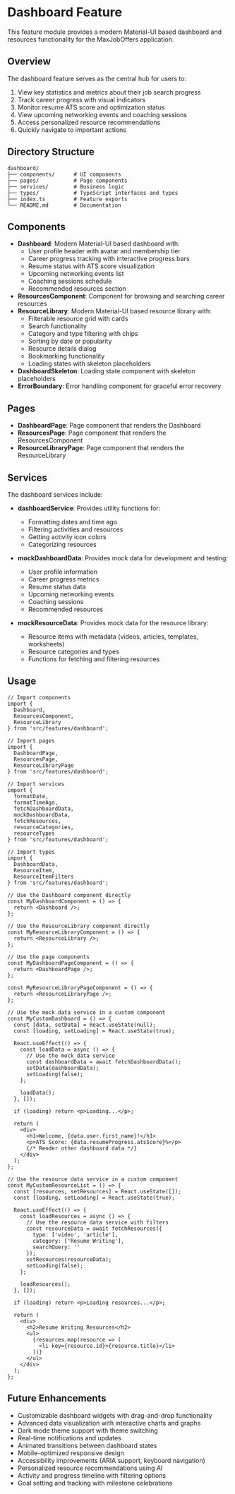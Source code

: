 # Dashboard Feature

This feature module provides a modern Material-UI based dashboard and resources functionality for the MaxJobOffers application.

## Overview

The dashboard feature serves as the central hub for users to:

1. View key statistics and metrics about their job search progress
2. Track career progress with visual indicators
3. Monitor resume ATS score and optimization status
4. View upcoming networking events and coaching sessions
5. Access personalized resource recommendations
6. Quickly navigate to important actions

## Directory Structure

```
dashboard/
├── components/      # UI components
├── pages/           # Page components
├── services/        # Business logic
├── types/           # TypeScript interfaces and types
├── index.ts         # Feature exports
└── README.md        # Documentation
```

## Components

- **Dashboard**: Modern Material-UI based dashboard with:
  - User profile header with avatar and membership tier
  - Career progress tracking with interactive progress bars
  - Resume status with ATS score visualization
  - Upcoming networking events list
  - Coaching sessions schedule
  - Recommended resources section
- **ResourcesComponent**: Component for browsing and searching career resources
- **ResourceLibrary**: Modern Material-UI based resource library with:
  - Filterable resource grid with cards
  - Search functionality
  - Category and type filtering with chips
  - Sorting by date or popularity
  - Resource details dialog
  - Bookmarking functionality
  - Loading states with skeleton placeholders
- **DashboardSkeleton**: Loading state component with skeleton placeholders
- **ErrorBoundary**: Error handling component for graceful error recovery

## Pages

- **DashboardPage**: Page component that renders the Dashboard
- **ResourcesPage**: Page component that renders the ResourcesComponent
- **ResourceLibraryPage**: Page component that renders the ResourceLibrary

## Services

The dashboard services include:

- **dashboardService**: Provides utility functions for:
  - Formatting dates and time ago
  - Filtering activities and resources
  - Getting activity icon colors
  - Categorizing resources

- **mockDashboardData**: Provides mock data for development and testing:
  - User profile information
  - Career progress metrics
  - Resume status data
  - Upcoming networking events
  - Coaching sessions
  - Recommended resources

- **mockResourceData**: Provides mock data for the resource library:
  - Resource items with metadata (videos, articles, templates, worksheets)
  - Resource categories and types
  - Functions for fetching and filtering resources

## Usage

```tsx
// Import components
import { 
  Dashboard, 
  ResourcesComponent, 
  ResourceLibrary 
} from 'src/features/dashboard';

// Import pages
import { 
  DashboardPage, 
  ResourcesPage, 
  ResourceLibraryPage 
} from 'src/features/dashboard';

// Import services
import { 
  formatDate, 
  formatTimeAgo, 
  fetchDashboardData, 
  mockDashboardData,
  fetchResources,
  resourceCategories,
  resourceTypes
} from 'src/features/dashboard';

// Import types
import { 
  DashboardData,
  ResourceItem,
  ResourceItemFilters
} from 'src/features/dashboard';

// Use the Dashboard component directly
const MyDashboardComponent = () => {
  return <Dashboard />;
};

// Use the ResourceLibrary component directly
const MyResourceLibraryComponent = () => {
  return <ResourceLibrary />;
};

// Use the page components
const MyDashboardPageComponent = () => {
  return <DashboardPage />;
};

const MyResourceLibraryPageComponent = () => {
  return <ResourceLibraryPage />;
};

// Use the mock data service in a custom component
const MyCustomDashboard = () => {
  const [data, setData] = React.useState(null);
  const [loading, setLoading] = React.useState(true);
  
  React.useEffect(() => {
    const loadData = async () => {
      // Use the mock data service
      const dashboardData = await fetchDashboardData();
      setData(dashboardData);
      setLoading(false);
    };
    
    loadData();
  }, []);
  
  if (loading) return <p>Loading...</p>;
  
  return (
    <div>
      <h1>Welcome, {data.user.first_name}!</h1>
      <p>ATS Score: {data.resumeProgress.atsScore}%</p>
      {/* Render other dashboard data */}
    </div>
  );
};

// Use the resource data service in a custom component
const MyCustomResourceList = () => {
  const [resources, setResources] = React.useState([]);
  const [loading, setLoading] = React.useState(true);
  
  React.useEffect(() => {
    const loadResources = async () => {
      // Use the resource data service with filters
      const resourceData = await fetchResources({
        type: ['video', 'article'],
        category: ['Resume Writing'],
        searchQuery: ''
      });
      setResources(resourceData);
      setLoading(false);
    };
    
    loadResources();
  }, []);
  
  if (loading) return <p>Loading resources...</p>;
  
  return (
    <div>
      <h2>Resume Writing Resources</h2>
      <ul>
        {resources.map(resource => (
          <li key={resource.id}>{resource.title}</li>
        ))}
      </ul>
    </div>
  );
};
```

## Future Enhancements

- Customizable dashboard widgets with drag-and-drop functionality
- Advanced data visualization with interactive charts and graphs
- Dark mode theme support with theme switching
- Real-time notifications and updates
- Animated transitions between dashboard states
- Mobile-optimized responsive design
- Accessibility improvements (ARIA support, keyboard navigation)
- Personalized resource recommendations using AI
- Activity and progress timeline with filtering options
- Goal setting and tracking with milestone celebrations
